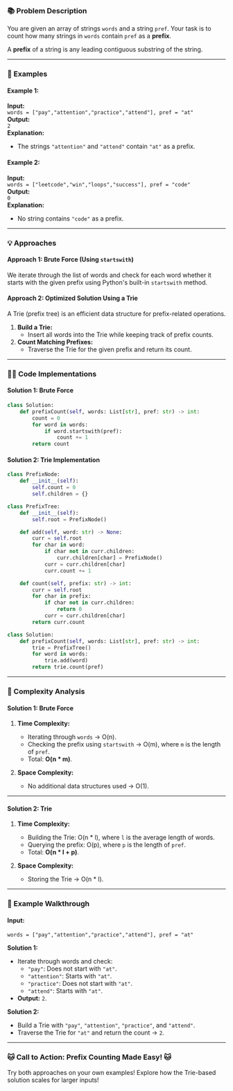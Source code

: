 

### 📚 Problem Description  

You are given an array of strings `words` and a string `pref`. Your task is to count how many strings in `words` contain `pref` as a **prefix**.  

A **prefix** of a string is any leading contiguous substring of the string.  

---

### 📝 Examples  

#### **Example 1:**  
**Input:**  
`words = ["pay","attention","practice","attend"], pref = "at"`  
**Output:**  
`2`  
**Explanation:**  
- The strings `"attention"` and `"attend"` contain `"at"` as a prefix.  

#### **Example 2:**  
**Input:**  
`words = ["leetcode","win","loops","success"], pref = "code"`  
**Output:**  
`0`  
**Explanation:**  
- No string contains `"code"` as a prefix.  

---

### 💡 Approaches  

#### **Approach 1: Brute Force (Using `startswith`)**  
We iterate through the list of words and check for each word whether it starts with the given prefix using Python's built-in `startswith` method.

#### **Approach 2: Optimized Solution Using a Trie**  
A Trie (prefix tree) is an efficient data structure for prefix-related operations.  
1. **Build a Trie:**  
   - Insert all words into the Trie while keeping track of prefix counts.  
2. **Count Matching Prefixes:**  
   - Traverse the Trie for the given prefix and return its count.  

---

### 🧑‍💻 Code Implementations  

#### **Solution 1: Brute Force**  

```python
class Solution:
    def prefixCount(self, words: List[str], pref: str) -> int:
        count = 0
        for word in words:
            if word.startswith(pref):
                count += 1
        return count
```

#### **Solution 2: Trie Implementation**  

```python
class PrefixNode:
    def __init__(self):
        self.count = 0
        self.children = {}

class PrefixTree:
    def __init__(self):
        self.root = PrefixNode()

    def add(self, word: str) -> None:
        curr = self.root
        for char in word:
            if char not in curr.children:
                curr.children[char] = PrefixNode()
            curr = curr.children[char]
            curr.count += 1

    def count(self, prefix: str) -> int:
        curr = self.root
        for char in prefix:
            if char not in curr.children:
                return 0
            curr = curr.children[char]
        return curr.count

class Solution:
    def prefixCount(self, words: List[str], pref: str) -> int:
        trie = PrefixTree()
        for word in words:
            trie.add(word)
        return trie.count(pref)
```

---

### 🚀 Complexity Analysis  

#### **Solution 1: Brute Force**  
1. **Time Complexity:**  
   - Iterating through `words` → O(n).  
   - Checking the prefix using `startswith` → O(m), where `m` is the length of `pref`.  
   - Total: **O(n * m)**.  

2. **Space Complexity:**  
   - No additional data structures used → O(1).  

---

#### **Solution 2: Trie**  
1. **Time Complexity:**  
   - Building the Trie: O(n * l), where `l` is the average length of words.  
   - Querying the prefix: O(p), where `p` is the length of `pref`.  
   - Total: **O(n * l + p)**.  

2. **Space Complexity:**  
   - Storing the Trie → O(n * l).  

---

### 🐾 Example Walkthrough  

#### **Input:**  
`words = ["pay","attention","practice","attend"], pref = "at"`  

**Solution 1:**  
- Iterate through words and check:  
  - `"pay"`: Does not start with `"at"`.  
  - `"attention"`: Starts with `"at"`.  
  - `"practice"`: Does not start with `"at"`.  
  - `"attend"`: Starts with `"at"`.  
- **Output:** `2`.  

**Solution 2:**  
- Build a Trie with `"pay"`, `"attention"`, `"practice"`, and `"attend"`.  
- Traverse the Trie for `"at"` and return the count → `2`.  

---

### 🐱 Call to Action: Prefix Counting Made Easy! 🐱  
Try both approaches on your own examples! Explore how the Trie-based solution scales for larger inputs!